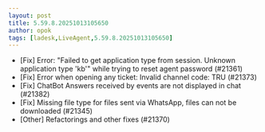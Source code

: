 ```yaml
---
layout: post
title: 5.59.8.20251013105650
author: opok
tags: [ladesk,LiveAgent,5.59.8.20251013105650]
---
```


- [Fix] Error: "Failed to get application type from session. Unknown application type 'kb'" while trying to reset agent password (#21361)
- [Fix] Error when opening any ticket: Invalid channel code: TRU (#21373)
- [Fix] ChatBot Answers received by events are not displayed in chat (#21382)
- [Fix] Missing file type for files sent via WhatsApp, files can not be downloaded (#21345)
- [Other] Refactorings and other fixes (#21370)
